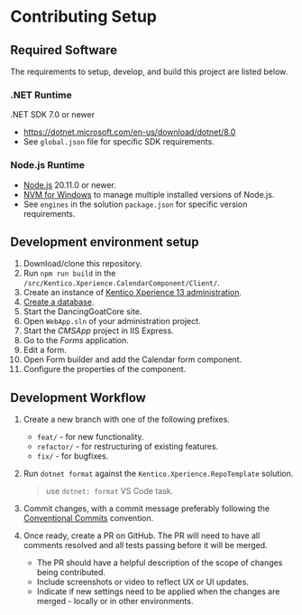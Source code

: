 # Contributing Setup

## Required Software

The requirements to setup, develop, and build this project are listed below.

### .NET Runtime

.NET SDK 7.0 or newer

- <https://dotnet.microsoft.com/en-us/download/dotnet/8.0>
- See `global.json` file for specific SDK requirements.

### Node.js Runtime

- [Node.js](https://nodejs.org/en/download) 20.11.0 or newer.
- [NVM for Windows](https://github.com/coreybutler/nvm-windows) to manage multiple installed versions of Node.js.
- See `engines` in the solution `package.json` for specific version requirements.

## Development environment setup

1. Download/clone this repository.
2. Run `npm run build` in the `/src/Kentico.Xperience.CalendarComponent/Client/`.
3. Create an instance of [Kentico Xperience 13 administration](https://docs.kentico.com/13/installation/installing-xperience).
4. [Create a database](https://docs.kentico.com/13/installation/additional-database-installation).
5. Start the DancingGoatCore site.
6. Open `WebApp.sln` of your administration project.
7. Start the *CMSApp* project in IIS Express.
8. Go to the *Forms* application.
9. Edit a form.
10. Open Form builder and add the Calendar form component.
11. Configure the properties of the component.

## Development Workflow

1. Create a new branch with one of the following prefixes.

   - `feat/` - for new functionality.
   - `refactor/` - for restructuring of existing features.
   - `fix/` - for bugfixes.

2. Run `dotnet format` against the `Kentico.Xperience.RepoTemplate` solution.

   > use `dotnet: format` VS Code task.

3. Commit changes, with a commit message preferably following the [Conventional Commits](https://www.conventionalcommits.org/en/v1.0.0/#summary) convention.

4. Once ready, create a PR on GitHub. The PR will need to have all comments resolved and all tests passing before it will be merged.

   - The PR should have a helpful description of the scope of changes being contributed.
   - Include screenshots or video to reflect UX or UI updates.
   - Indicate if new settings need to be applied when the changes are merged - locally or in other environments.
